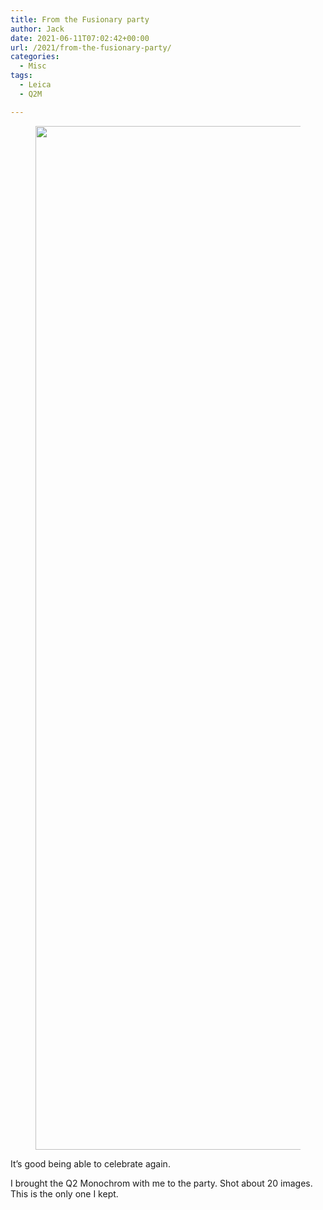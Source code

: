 ```yaml
---
title: From the Fusionary party
author: Jack
date: 2021-06-11T07:02:42+00:00
url: /2021/from-the-fusionary-party/
categories:
  - Misc
tags:
  - Leica
  - Q2M

---
```

<!--kg-card-begin: html--><figure class="wp-block-image size-full">

[<img loading="lazy" width="2048" height="1638" src="/content/images/wordpress/2021/06/2021-06-10-New-Fusionarys-1st-Birthday-Q1000520.jpg" alt="" class="wp-image-595" srcset="/content/images/wordpress/2021/06/2021-06-10-New-Fusionarys-1st-Birthday-Q1000520.jpg 2048w, /content/images/wordpress/2021/06/2021-06-10-New-Fusionarys-1st-Birthday-Q1000520-300x240.jpg 300w, /content/images/wordpress/2021/06/2021-06-10-New-Fusionarys-1st-Birthday-Q1000520.jpg 700w, /content/images/wordpress/2021/06/2021-06-10-New-Fusionarys-1st-Birthday-Q1000520-768x614.jpg 768w, /content/images/wordpress/2021/06/2021-06-10-New-Fusionarys-1st-Birthday-Q1000520-1536x1229.jpg 1536w, /content/images/wordpress/2021/06/2021-06-10-New-Fusionarys-1st-Birthday-Q1000520-450x360.jpg 450w, /content/images/wordpress/2021/06/2021-06-10-New-Fusionarys-1st-Birthday-Q1000520-1024x819.jpg 1024w, /content/images/wordpress/2021/06/2021-06-10-New-Fusionarys-1st-Birthday-Q1000520-750x600.jpg 750w" sizes="(max-width: 2048px) 100vw, 2048px" />][1]</figure> 

It&#8217;s good being able to celebrate again.

<p class="is-style-default">
  I brought the Q2 Monochrom with me to the party. Shot about 20 images. This is the only one I kept.
</p>

<!--kg-card-end: html-->

 [1]: /content/images/wordpress/2021/06/2021-06-10-New-Fusionarys-1st-Birthday-Q1000520.jpg